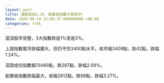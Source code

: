 ```yaml
---
layout: post
title: 滬股低收1.2%　創業板指數大跌逾3%
date: 2020-08-19 15:05:37.000000000 +08:00
categories: rthk
---
```


滬深股市受壓，3大指數跌逾1%至逾3%。

上證指數尾市跌幅擴大，但仍守住3400點水平。收市報3408點，跌42點，跌幅1.24%。

深證成份指數報13480點，跌287點，跌幅2.09%。

創業板指數跌幅最大，收報2612點，跌88點，跌幅3.27%。
